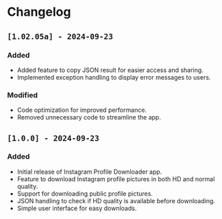 # Changelog

## `[1.02.05a] - 2024-09-23`

### Added

- Added feature to copy JSON result for easier access and sharing.
- Implemented exception handling to display error messages to users.

### Modified

- Code optimization for improved performance.
- Removed unnecessary code to streamline the app.

## `[1.0.0] - 2024-09-23`

### Added

- Initial release of Instagram Profile Downloader app.
- Feature to download Instagram profile pictures in both HD and normal quality.
- Support for downloading public profile pictures.
- JSON handling to check if HD quality is available before downloading.
- Simple user interface for easy downloads.
